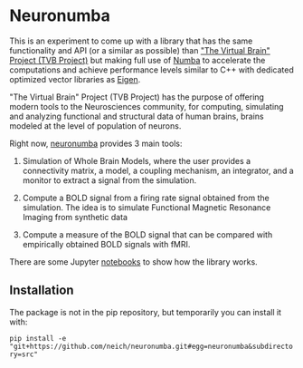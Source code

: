 # Neuronumba

This is an experiment to come up with a library that has the same functionality and API (or a similar as possible) than ["The Virtual Brain" Project (TVB Project)](https://github.com/the-virtual-brain/tvb-root) but making full use of [Numba](https://numba.pydata.org/) to accelerate the computations and achieve performance levels similar to C++ with dedicated optimized vector libraries as [Eigen](https://eigen.tuxfamily.org/).

"The Virtual Brain" Project (TVB Project) has the purpose of offering modern tools to the Neurosciences community, for computing, simulating and analyzing functional and structural data of human brains, brains modeled at the  level of population of neurons.

Right now, [neuronumba](https://github.com/neich/neuronumba) provides 3 main tools:

1. Simulation of Whole Brain Models, where the user provides a connectivity matrix, a model, a coupling mechanism, an integrator, and a monitor to extract a signal from the simulation.

2. Compute a BOLD signal from a firing rate signal obtained from the simulation. The idea is to simulate Functional Magnetic Resonance Imaging from synthetic data

3. Compute a measure of the BOLD signal that can be compared with empirically obtained BOLD signals with fMRI.

There are some Jupyter [notebooks](notebooks) to show how the library works.

## Installation

The package is not in the pip repository, but temporarily you can install it with:

`pip install -e "git+https://github.com/neich/neuronumba.git#egg=neuronumba&subdirectory=src"`

